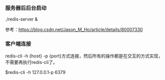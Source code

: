### 服务器后后台启动

./redis-server &

参考：https://blog.csdn.net/Jason_M_Ho/article/details/80007330



### 客户端连接

redis-cli -h {host} -p {port}方式连接，然后所有的操作都是在交互的方式实现，不需要再执行redis-cli了。

$redis-cli -h 127.0.0.1-p 6379